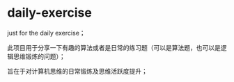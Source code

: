 # daily-exercise
just for the daily exercise；

此项目用于分享一下有趣的算法或者是日常的练习题（可以是算法题，也可以是逻辑思维锻炼的问题）；

旨在于对计算机思维的日常锻炼及思维活跃度提升；

